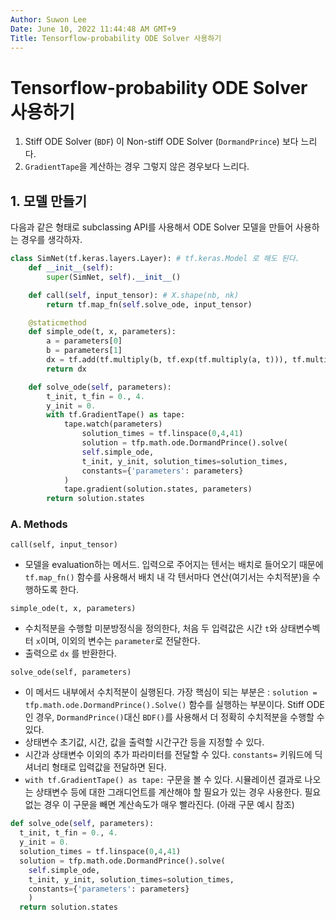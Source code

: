 ```yaml
---
Author: Suwon Lee
Date: June 10, 2022 11:44:48 AM GMT+9
Title: Tensorflow-probability ODE Solver 사용하기
---
```


# Tensorflow-probability ODE Solver 사용하기

1. Stiff ODE Solver (`BDF`) 이 Non-stiff ODE Solver (`DormandPrince`) 보다 느리다.
2. `GradientTape`을 계산하는 경우 그렇지 않은 경우보다 느리다.

## 1. 모델 만들기

다음과 같은 형태로 subclassing API를 사용해서 ODE Solver 모델을 만들어 사용하는 경우를 생각하자.

```python
class SimNet(tf.keras.layers.Layer): # tf.keras.Model 로 해도 된다.
    def __init__(self):
        super(SimNet, self).__init__()

    def call(self, input_tensor): # X.shape(nb, nk)
        return tf.map_fn(self.solve_ode, input_tensor)

    @staticmethod
    def simple_ode(t, x, parameters):
        a = parameters[0]
        b = parameters[1]
        dx = tf.add(tf.multiply(b, tf.exp(tf.multiply(a, t))), tf.multiply(a, x))
        return dx

    def solve_ode(self, parameters):
        t_init, t_fin = 0., 4.
        y_init = 0.
        with tf.GradientTape() as tape:
            tape.watch(parameters)
                solution_times = tf.linspace(0,4,41)
                solution = tfp.math.ode.DormandPrince().solve(
                self.simple_ode,
                t_init, y_init, solution_times=solution_times,
                constants={'parameters': parameters}
            )
            tape.gradient(solution.states, parameters)
        return solution.states

```

### A. Methods

`call(self, input_tensor)` 

- 모델을 evaluation하는 메서드. 입력으로 주어지는 텐서는 배치로 들어오기 때문에 `tf.map_fn()` 함수를 사용해서 배치 내 각 텐서마다 연산(여기서는 수치적분)을 수행하도록 한다.

`simple_ode(t, x, parameters)`

- 수치적분을 수행할 미분방정식을 정의한다, 처음 두 입력값은 시간 `t`와 상태변수벡터 `x`이며, 이외의 변수는 `parameter`로 전달한다.
- 출력으로 `dx` 를 반환한다.

`solve_ode(self, parameters)`

- 이 메서드 내부에서 수치적분이 실행된다. 가장 핵심이 되는 부분은 :
  `solution = tfp.math.ode.DormandPrince().Solve()` 함수를 실행하는 부분이다.
  Stiff ODE인 경우, `DormandPrince()`대신 `BDF()`를 사용해서 더 정확히 수치적분을 수행할 수 있다.
- 상태변수 초기값, 시간, 값을 출력할 시간구간 등을 지정할 수 있다.
- 시간과 상태변수 이외의 추가 파라미터를 전달할 수 있다. `constants=` 키워드에 딕셔너리 형태로 입력값을 전달하면 된다.
- `with tf.GradientTape() as tape:` 구문을 볼 수 있다. 시뮬레이션 결과로 나오는 상태변수 등에 대한 그래디언트를 계산해야 할 필요가 있는 경우 사용한다. 필요없는 경우 이 구문을 빼면 계산속도가 매우 빨라진다. (아래 구문 예시 참조)

```python
def solve_ode(self, parameters):
  t_init, t_fin = 0., 4.
  y_init = 0.
  solution_times = tf.linspace(0,4,41)
  solution = tfp.math.ode.DormandPrince().solve(
    self.simple_ode,
    t_init, y_init, solution_times=solution_times,
    constants={'parameters': parameters}
    )
  return solution.states
```

